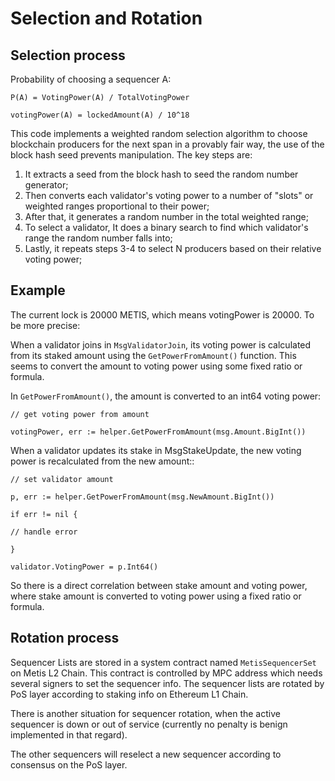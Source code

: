 # Selection and Rotation

## Selection process

Probability of choosing a sequencer A:&#x20;

`P(A) = VotingPower(A) / TotalVotingPower`&#x20;

`votingPower(A) = lockedAmount(A) / 10^18`

This code implements a weighted random selection algorithm to choose blockchain producers for the next span in a provably fair way, the use of the block hash seed prevents manipulation. The key steps are:

1. It extracts a seed from the block hash to seed the random number generator;
2. Then converts each validator's voting power to a number of "slots" or weighted ranges proportional to their power;
3. After that, it generates a random number in the total weighted range;
4. To select a validator, It does a binary search to find which validator's range the random number falls into;
5. Lastly, it repeats steps 3-4 to select N producers based on their relative voting power;

## Example

The current lock is 20000 METIS, which means votingPower is 20000. To be more precise:

When a validator joins in `MsgValidatorJoin`, its voting power is calculated from its staked amount using the `GetPowerFromAmount()` function. This seems to convert the amount to voting power using some fixed ratio or formula.

In `GetPowerFromAmount()`, the amount is converted to an int64 voting power:

`// get voting power from amount`

`votingPower, err := helper.GetPowerFromAmount(msg.Amount.BigInt())`

When a validator updates its stake in MsgStakeUpdate, the new voting power is recalculated from the new amount::

`// set validator amount`

`p, err := helper.GetPowerFromAmount(msg.NewAmount.BigInt())`

`if err != nil {`

&#x20; `// handle error`

`}`

`validator.VotingPower = p.Int64()`

So there is a direct correlation between stake amount and voting power, where stake amount is converted to voting power using a fixed ratio or formula.

## Rotation process

Sequencer Lists are stored in a system contract named `MetisSequencerSet` on Metis L2 Chain. This contract is controlled by MPC address which needs several signers to set the sequencer info. The sequencer lists are rotated by PoS layer according to staking info on Ethereum L1 Chain.&#x20;

There is another situation for sequencer rotation, when the active sequencer is down or out of service (currently no penalty is benign implemented in that regard).&#x20;

The other sequencers will reselect a new sequencer according to consensus on the PoS layer.

